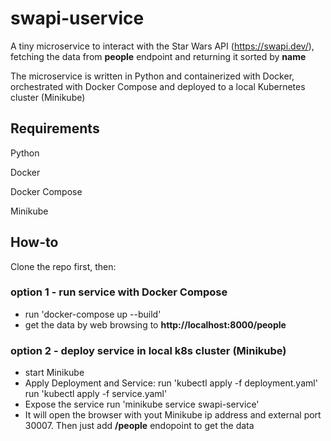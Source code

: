 # swapi-uservice
A tiny microservice to interact with the Star Wars API (https://swapi.dev/), fetching the data from **people** endpoint and returning it sorted by **name**

The microservice is written in Python and containerized with Docker, orchestrated with Docker Compose and deployed to a local Kubernetes cluster (Minikube)

## Requirements
Python

Docker

Docker Compose

Minikube

## How-to
Clone the repo first, then:

###   option 1 - run service with Docker Compose
- run 'docker-compose up --build'
- get the data by web browsing to **http://localhost:8000/people**
### option 2 - deploy service in local k8s cluster (Minikube)
- start Minikube
- Apply Deployment and Service:
  run 'kubectl apply -f deployment.yaml'
  run 'kubectl apply -f service.yaml'
- Expose the service
  run 'minikube service swapi-service'
- It will open the browser with yout Minikube ip address and external port 30007. Then just add **/people** endopoint to get the data
  
  
  


